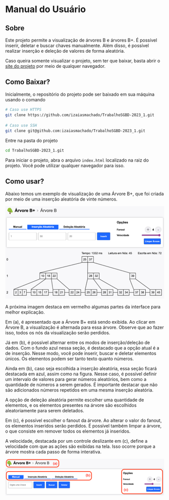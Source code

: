 # Manual do Usuário

## Sobre

Este projeto permite a visualização de árvores B e árvores B+. É possível inserir, deletar e buscar chaves manualmente. Além disso, é possível realizar inserção e deleção de valores de forma aleatória.

Caso queira somente visualizar o projeto, sem ter que baixar, basta abrir o [site do projeto](https://arvores.izaias.me/) por meio de qualquer navegador.

## Como Baixar?

Inicialmente, o repositório do projeto pode ser baixado em sua máquina usando o comando

```bash
# Caso use HTTPS
git clone https://github.com/izaiasmachado/TrabalhoSGBD-2023_1.git

# Caso use SSH
git clone git@github.com:izaiasmachado/TrabalhoSGBD-2023_1.git
```

Entre na pasta do projeto

```bash
cd TrabalhoSGBD-2023_1.git
```

Para iniciar o projeto, abra o arquivo `index.html` localizado na raiz do projeto. Você pode utilizar qualquer navegador para isso.

## Como usar?

Abaixo temos um exemplo de visualização de uma Árvore B+, que foi criada por meio de uma inserção aleatória de vinte números.

![](./img/arvores-exemplo.png)

A próxima imagem destaca em vermelho algumas partes da interface para melhor explicação.

Em (a), é apresentado que a Árvore B+ está sendo exibida. Ao clicar em Árvore B, a visualização é alternada para essa árvore. Observe que ao fazer isso, todos os nós da visualização serão perdidos.

Já em (b), é possível alternar entre os modos de inserção/deleção de dados. Com o fundo azul nessa seção, é destacado que a opção atual é a de inserção. Nesse modo, você pode inserir, buscar e deletar elementos únicos. Os elementos podem ser tanto texto quanto números.

Ainda em (b), caso seja escolhida a inserção aleatória, essa seção ficará destacada em azul, assim como na figura. Nesse caso, é possível definir um intervalo de valores para gerar números aleatórios, bem como a quantidade de números a serem gerados. É importante destacar que não são adicionados números repetidos em uma mesma inserção aleatória.

A opção de deleção aleatória permite escolher uma quantidade de elementos, e os elementos presentes na árvore são escolhidos aleatoriamente para serem deletados.

Em (c), é possível escolher o fanout da árvore. Ao alterar o valor do fanout, os elementos inseridos serão perdidos. É possível também limpar a árvore, o que consiste em remover todos os elementos já inseridos.

A velocidade, destacada por um controle deslizante em (c), define a velocidade com que as ações são exibidas na tela. Isso ocorre porque a árvore mostra cada passo de forma interativa.

![](./img/arvores-interface.png)
